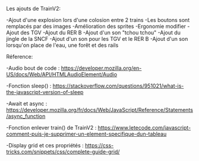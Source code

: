 Les ajouts de TrainV2:

-Ajout d'une explosion lors d'une colosion entre 2 trains
-Les boutons sont remplacés par des images
-Amélioration des sprites
-Ergonomie modifier
-Ajout des TGV
-Ajout du RER B
-Ajout d'un son "tchou tchou"
-Ajout du jingle de la SNCF
-Ajout d'un son pour les TGV et le RER B
-Ajout d'un son lorsqu'on place de l'eau, une forêt et des rails

Réference:

-Audio bout de code : https://developer.mozilla.org/en-US/docs/Web/API/HTMLAudioElement/Audio

-Fonction sleep() : https://stackoverflow.com/questions/951021/what-is-the-javascript-version-of-sleep

-Await et async : https://developer.mozilla.org/fr/docs/Web/JavaScript/Reference/Statements/async_function

-Fonction enlever train() de TrainV2 : https://www.letecode.com/javascript-comment-puis-je-supprimer-un-element-specifique-dun-tableau

-Display grid et ces propriétés : https://css-tricks.com/snippets/css/complete-guide-grid/
